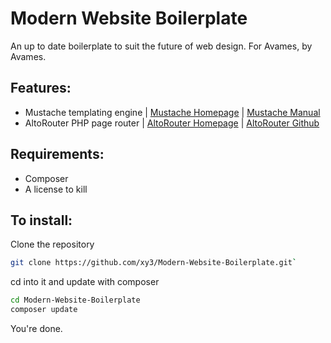 # Modern Website Boilerplate
An up to date boilerplate to suit the future of web design. For Avames, by Avames.


## Features:

- Mustache templating engine | [Mustache Homepage](https://mustache.github.io/) | [Mustache Manual](https://mustache.github.io/mustache.5.html)
- AltoRouter PHP page router | [AltoRouter Homepage](https://altorouter.com/) | [AltoRouter Github](https://github.com/dannyvankooten/AltoRouter)


## Requirements:

- Composer
- A license to kill

## To install:

Clone the repository
```bash
git clone https://github.com/xy3/Modern-Website-Boilerplate.git`
```

cd into it and update with composer
```bash
cd Modern-Website-Boilerplate
composer update
```

You're done.